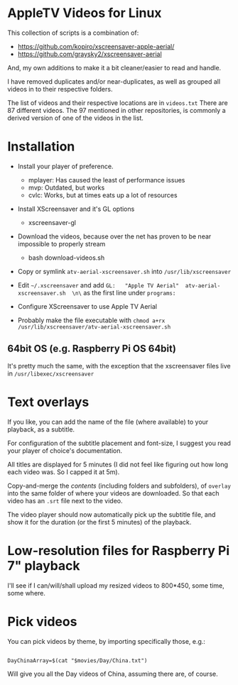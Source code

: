 # AppleTV Videos for Linux

This collection of scripts is a combination of:
- https://github.com/kopiro/xscreensaver-apple-aerial/
- https://github.com/graysky2/xscreensaver-aerial

And, my own additions to make it a bit cleaner/easier to read and handle.

I have removed duplicates and/or near-duplicates, as well as grouped all videos in to their respective folders.

The list of videos and their respective locations are in `videos.txt` There are 87 different videos. The 97 mentioned
in other repositories, is commonly a derived version of one of the videos in the list.

# Installation

- Install your player of preference.
  - mplayer: Has caused the least of performance issues
  - mvp: Outdated, but works
  - cvlc: Works, but at times eats up a lot of resources
- Install XScreensaver and it's GL options
  - xscreensaver-gl
- Download the videos, because over the net has proven to be near impossible to properly stream
  - bash download-videos.sh

- Copy or symlink `atv-aerial-xscreensaver.sh` into `/usr/lib/xscreensaver`
- Edit `~/.xscreensaver` and add `GL:   "Apple TV Aerial"  atv-aerial-xscreensaver.sh  \n\` as the first line under `programs:`
- Configure XScreensaver to use Apple TV Aerial
- Probably make the file executable with `chmod a+rx /usr/lib/xscreensaver/atv-aerial-xscreensaver.sh`

## 64bit OS (e.g. Raspberry Pi OS 64bit)

It's pretty much the same, with the exception that the xscreensaver files live in `/usr/libexec/xscreensaver`

# Text overlays

If you like, you can add the name of the file (where available) to your playback, as a subtitle.

For configuration of the subtitle placement and font-size, I suggest you read your player of choice's documentation.

All titles are displayed for 5 minutes (I did not feel like figuring out how long each video was. So I capped it at 5m).

Copy-and-merge the _contents_ (including folders and subfolders), of `overlay` into the same folder of
where your videos are downloaded. So that each video has an `.srt` file next to the video.

The video player should now automatically pick up the subtitle file, and show it for the duration (or the first 5 minutes) of the playback.

# Low-resolution files for Raspberry Pi 7" playback

I'll see if I can/will/shall upload my resized videos to 800*450, some time, some where.


# Pick videos

You can pick videos by theme, by importing specifically those, e.g.:
```commandline

DayChinaArray=$(cat "$movies/Day/China.txt")

```

Will give you all the Day videos of China, assuming there are, of course.